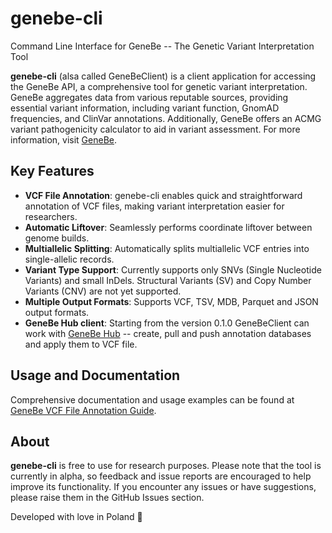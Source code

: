 # genebe-cli
Command Line Interface for GeneBe -- The Genetic Variant Interpretation Tool

**genebe-cli** (alsa called GeneBeClient) is a client application for accessing the GeneBe API, a comprehensive tool for genetic variant interpretation. GeneBe aggregates data from various reputable sources, providing essential variant information, including variant function, GnomAD frequencies, and ClinVar annotations. Additionally, GeneBe offers an ACMG variant pathogenicity calculator to aid in variant assessment. For more information, visit [GeneBe](https://genebe.net/).

## Key Features
- **VCF File Annotation**: genebe-cli enables quick and straightforward annotation of VCF files, making variant interpretation easier for researchers.
- **Automatic Liftover**: Seamlessly performs coordinate liftover between genome builds.
- **Multiallelic Splitting**: Automatically splits multiallelic VCF entries into single-allelic records.
- **Variant Type Support**: Currently supports only SNVs (Single Nucleotide Variants) and small InDels. Structural Variants (SV) and Copy Number Variants (CNV) are not yet supported.
- **Multiple Output Formats**: Supports VCF, TSV, MDB, Parquet and JSON output formats.
- **GeneBe Hub client**: Starting from the version 0.1.0 GeneBeClient can work with [GeneBe Hub](https://genebe.net/hub) -- create, pull and push annotation databases and apply them to VCF file.

## Usage and Documentation
Comprehensive documentation and usage examples can be found at [GeneBe VCF File Annotation Guide](https://genebe.net/about/vcf-file-annotation).

## About
**genebe-cli** is free to use for research purposes. Please note that the tool is currently in alpha, so feedback and issue reports are encouraged to help improve its functionality. If you encounter any issues or have suggestions, please raise them in the GitHub Issues section.

Developed with love in Poland 💙
